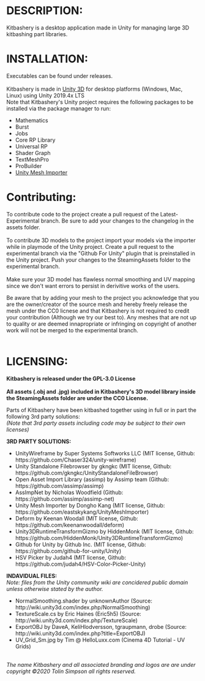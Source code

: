 <h1><b>DESCRIPTION:</b></h1>

Kitbashery is a desktop application made in Unity for managing large 3D kitbashing part libraries.
<br>
<h1><b>INSTALLATION:</b></h1>
Executables can be found under releases.
<br>
<br>
Kitbashery is made in <a href="https://unity.com/">Unity 3D</a> for desktop platforms (Windows, Mac, Linux) using Unity 2019.4x LTS
<br>
Note that Kitbashery's Unity project requires the following packages to be installed via the package manager to run:
<ul>
  <li>Mathematics</li>
  <li>Burst</li>
  <li>Jobs</li>
  <li>Core RP Library</li>
  <li>Universal RP</li>
  <li>Shader Graph</li>
  <li>TextMeshPro</li>
  <li>ProBuilder</li>
  <li><a href="https://github.com/eastskykang/UnityMeshImporter">Unity Mesh Importer</a></li>
</ul>

<h1><b>Contributing:</b></h1>
To contribute code to the project create a pull request of the Latest-Experimental branch. Be sure to add your changes to the changelog in the assets folder.
<br>
<br>
To contribute 3D models to the project import your models via the importer while in playmode of the Unity project. Create a pull request to the experimental branch via the "Github For Unity" plugin that is preinstalled in the Unity project. Push your changes to the SteamingAssets folder to the experimental branch.
<br>
<br>
Make sure your 3D model has flawless normal smoothing and UV mapping since we don't want errors to persist in derivitive works of the users.

Be aware that by adding your mesh to the project you acknowledge that you are the owner/creator of the source mesh and hereby freely release the mesh under the CC0 licnese and that Kitbashery is not required to credit your contribution (Although we try our best to). Any meshes that are not up to quality or are deemed innapropriate or infringing on copyright of another work will not be merged to the experimental branch.
<br>
<br>

<h1><b>LICENSING:</b></h1>

<b>Kitbashery is released under the GPL-3.0 License</b>
<br>
<br>
<b>All assets (.obj and .jpg) included in Kitbashery's 3D model library inside the SteamingAssets folder are under the CC0 License.</b>

Parts of Kitbashery have been kitbashed together using in full or in part the following 3rd party solutions:
<br>
<i>(Note that 3rd party assets including code may be subject to their own licenses)</i>

<b>3RD PARTY SOLUTIONS:</b>
<ul>
<li>UnityWireframe by Super Systems Softworks LLC (MIT license, Github: https://github.com/Chaser324/unity-wireframe)</li>
<li>Unity Standalone Filebrowser by gkngkc (MIT license, Github: https://github.com/gkngkc/UnityStandaloneFileBrowser)</li>
<li>Open Asset Import Library (assimp) by Assimp team (Github: https://github.com/assimp/assimp)</li>
<li>AssImpNet by Nicholas Woodfield (Github: https://github.com/assimp/assimp-net)</li>
<li>Unity Mesh Importer by Dongho Kang (MIT license, Github: https://github.com/eastskykang/UnityMeshImporter)</li>
<li>Deform by Keenan Woodall (MIT license, Github: https://github.com/keenanwoodall/deform)</li>
<li>Unity3DRuntimeTransformGizmo by HiddenMonk (MIT license, Github: https://github.com/HiddenMonk/Unity3DRuntimeTransformGizmo)</li>
<li>Github for Unity by Github Inc. (MIT license, Github: https://github.com/github-for-unity/Unity)</li>
<li>HSV Picker by Judah4 (MIT license, Github: https://github.com/judah4/HSV-Color-Picker-Unity)</li>
  </ul>

<b>INDAVIDUAL FILES:</b>
<br>
<i>Note: files from the Unity community wiki are concidered public domain unless otherwise stated by the author.</i>

<ul>
<li>NormalSmoothing.shader by unknownAuthor (Source: http://wiki.unity3d.com/index.php/NormalSmoothing)</li>
<li>TextureScale.cs by Eric Haines (Eric5h5) (Source: http://wiki.unity3d.com/index.php/TextureScale)</li>
<li>ExportOBJ by DaveA, KeliHlodversson, tgraupmann, drobe (Source: http://wiki.unity3d.com/index.php?title=ExportOBJ)</li>
<li>UV_Grid_Sm.jpg by Tim @ HelloLuxx.com (Cinema 4D Tutorial - UV Grids)</li>
</ul>

<br>
<i>The name Kitbashery and all associated branding and logos are are under copyright ©2020 Tolin Simpson all rights reserved.</i>
